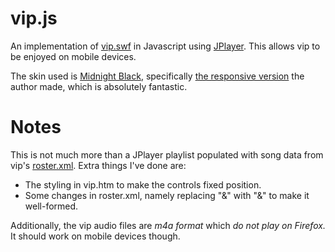 # vip.js
An implementation of [vip.swf](http://vip.aersia.net/vip.swf) in Javascript using [JPlayer](http://www.jplayer.org/). This allows vip to be enjoyed on mobile devices.

The skin used is [Midnight Black](https://github.com/TheInfection/Midnight-Black), specifically [the responsive version](http://www.mediafire.com/?axx792ad525dvp5) the author made, which is absolutely fantastic.

# Notes
This is not much more than a JPlayer playlist populated with song data from vip's [roster.xml](http://vip.aersia.net/roster.xml). Extra things I've done are:

* The styling in vip.htm to make the controls fixed position.
* Some changes in roster.xml, namely replacing "&" with "&amp;" to make it well-formed.

Additionally, the vip audio files are *m4a format* which *do not play on Firefox.* It should work on mobile devices though.